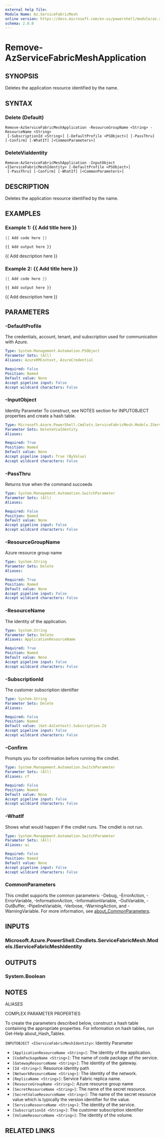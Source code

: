 ```yaml
---
external help file:
Module Name: Az.ServiceFabricMesh
online version: https://docs.microsoft.com/en-us/powershell/module/az.servicefabricmesh/remove-azservicefabricmeshapplication
schema: 2.0.0
---
```


# Remove-AzServiceFabricMeshApplication

## SYNOPSIS
Deletes the application resource identified by the name.

## SYNTAX

### Delete (Default)
```
Remove-AzServiceFabricMeshApplication -ResourceGroupName <String> -ResourceName <String>
 [-SubscriptionId <String>] [-DefaultProfile <PSObject>] [-PassThru] [-Confirm] [-WhatIf] [<CommonParameters>]
```

### DeleteViaIdentity
```
Remove-AzServiceFabricMeshApplication -InputObject <IServiceFabricMeshIdentity> [-DefaultProfile <PSObject>]
 [-PassThru] [-Confirm] [-WhatIf] [<CommonParameters>]
```

## DESCRIPTION
Deletes the application resource identified by the name.

## EXAMPLES

### Example 1: {{ Add title here }}
```powershell
{{ Add code here }}
```

```output
{{ Add output here }}
```

{{ Add description here }}

### Example 2: {{ Add title here }}
```powershell
{{ Add code here }}
```

```output
{{ Add output here }}
```

{{ Add description here }}

## PARAMETERS

### -DefaultProfile
The credentials, account, tenant, and subscription used for communication with Azure.

```yaml
Type: System.Management.Automation.PSObject
Parameter Sets: (All)
Aliases: AzureRMContext, AzureCredential

Required: False
Position: Named
Default value: None
Accept pipeline input: False
Accept wildcard characters: False
```

### -InputObject
Identity Parameter
To construct, see NOTES section for INPUTOBJECT properties and create a hash table.

```yaml
Type: Microsoft.Azure.PowerShell.Cmdlets.ServiceFabricMesh.Models.IServiceFabricMeshIdentity
Parameter Sets: DeleteViaIdentity
Aliases:

Required: True
Position: Named
Default value: None
Accept pipeline input: True (ByValue)
Accept wildcard characters: False
```

### -PassThru
Returns true when the command succeeds

```yaml
Type: System.Management.Automation.SwitchParameter
Parameter Sets: (All)
Aliases:

Required: False
Position: Named
Default value: None
Accept pipeline input: False
Accept wildcard characters: False
```

### -ResourceGroupName
Azure resource group name

```yaml
Type: System.String
Parameter Sets: Delete
Aliases:

Required: True
Position: Named
Default value: None
Accept pipeline input: False
Accept wildcard characters: False
```

### -ResourceName
The identity of the application.

```yaml
Type: System.String
Parameter Sets: Delete
Aliases: ApplicationResourceName

Required: True
Position: Named
Default value: None
Accept pipeline input: False
Accept wildcard characters: False
```

### -SubscriptionId
The customer subscription identifier

```yaml
Type: System.String
Parameter Sets: Delete
Aliases:

Required: False
Position: Named
Default value: (Get-AzContext).Subscription.Id
Accept pipeline input: False
Accept wildcard characters: False
```

### -Confirm
Prompts you for confirmation before running the cmdlet.

```yaml
Type: System.Management.Automation.SwitchParameter
Parameter Sets: (All)
Aliases: cf

Required: False
Position: Named
Default value: None
Accept pipeline input: False
Accept wildcard characters: False
```

### -WhatIf
Shows what would happen if the cmdlet runs.
The cmdlet is not run.

```yaml
Type: System.Management.Automation.SwitchParameter
Parameter Sets: (All)
Aliases: wi

Required: False
Position: Named
Default value: None
Accept pipeline input: False
Accept wildcard characters: False
```

### CommonParameters
This cmdlet supports the common parameters: -Debug, -ErrorAction, -ErrorVariable, -InformationAction, -InformationVariable, -OutVariable, -OutBuffer, -PipelineVariable, -Verbose, -WarningAction, and -WarningVariable. For more information, see [about_CommonParameters](http://go.microsoft.com/fwlink/?LinkID=113216).

## INPUTS

### Microsoft.Azure.PowerShell.Cmdlets.ServiceFabricMesh.Models.IServiceFabricMeshIdentity

## OUTPUTS

### System.Boolean

## NOTES

ALIASES

COMPLEX PARAMETER PROPERTIES

To create the parameters described below, construct a hash table containing the appropriate properties. For information on hash tables, run Get-Help about_Hash_Tables.


`INPUTOBJECT <IServiceFabricMeshIdentity>`: Identity Parameter
  - `[ApplicationResourceName <String>]`: The identity of the application.
  - `[CodePackageName <String>]`: The name of code package of the service.
  - `[GatewayResourceName <String>]`: The identity of the gateway.
  - `[Id <String>]`: Resource identity path
  - `[NetworkResourceName <String>]`: The identity of the network.
  - `[ReplicaName <String>]`: Service Fabric replica name.
  - `[ResourceGroupName <String>]`: Azure resource group name
  - `[SecretResourceName <String>]`: The name of the secret resource.
  - `[SecretValueResourceName <String>]`: The name of the secret resource value which is typically the version identifier for the value.
  - `[ServiceResourceName <String>]`: The identity of the service.
  - `[SubscriptionId <String>]`: The customer subscription identifier
  - `[VolumeResourceName <String>]`: The identity of the volume.

## RELATED LINKS

